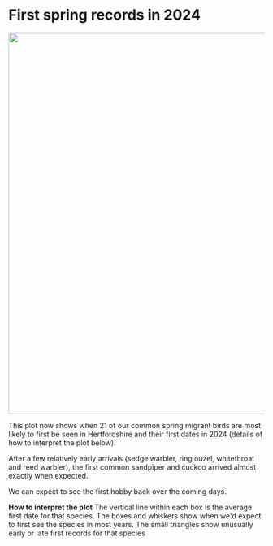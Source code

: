 # First spring records in 2024

<img src="_figures/spring_dates_2024.png" width = "750">

This plot now shows when 21 of our common spring migrant birds are most likely to first be seen in Hertfordshire and their first dates in 2024 (details of how to interpret the plot below).

After a few relatively early arrivals (sedge warbler, ring ouzel, whitethroat and reed warbler), the first common sandpiper and cuckoo arrived almost exactly when expected.

We can expect to see the first hobby back over the coming days.

**How to interpret the plot** The vertical line within each box is the average first date for that species. The boxes and whiskers show when we'd expect to first see the species in most years. The small triangles show unusually early or late first records for that species
